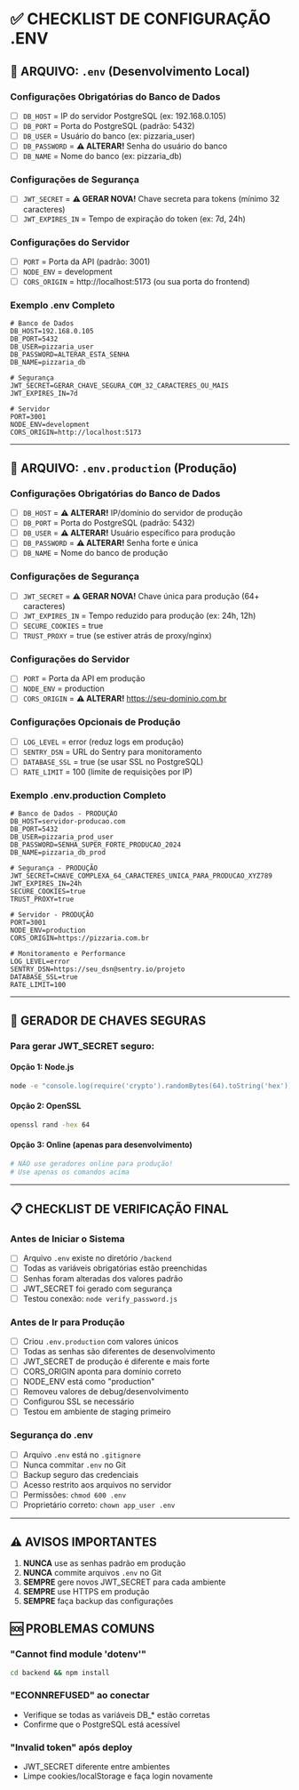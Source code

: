 # ✅ CHECKLIST DE CONFIGURAÇÃO .ENV

## 📁 ARQUIVO: `.env` (Desenvolvimento Local)

### Configurações Obrigatórias do Banco de Dados
- [ ] `DB_HOST` = IP do servidor PostgreSQL (ex: 192.168.0.105)
- [ ] `DB_PORT` = Porta do PostgreSQL (padrão: 5432)
- [ ] `DB_USER` = Usuário do banco (ex: pizzaria_user)
- [ ] `DB_PASSWORD` = **⚠️ ALTERAR!** Senha do usuário do banco
- [ ] `DB_NAME` = Nome do banco (ex: pizzaria_db)

### Configurações de Segurança
- [ ] `JWT_SECRET` = **⚠️ GERAR NOVA!** Chave secreta para tokens (mínimo 32 caracteres)
- [ ] `JWT_EXPIRES_IN` = Tempo de expiração do token (ex: 7d, 24h)

### Configurações do Servidor
- [ ] `PORT` = Porta da API (padrão: 3001)
- [ ] `NODE_ENV` = development
- [ ] `CORS_ORIGIN` = http://localhost:5173 (ou sua porta do frontend)

### Exemplo .env Completo
```env
# Banco de Dados
DB_HOST=192.168.0.105
DB_PORT=5432
DB_USER=pizzaria_user
DB_PASSWORD=ALTERAR_ESTA_SENHA
DB_NAME=pizzaria_db

# Segurança
JWT_SECRET=GERAR_CHAVE_SEGURA_COM_32_CARACTERES_OU_MAIS
JWT_EXPIRES_IN=7d

# Servidor
PORT=3001
NODE_ENV=development
CORS_ORIGIN=http://localhost:5173
```

---

## 📁 ARQUIVO: `.env.production` (Produção)

### Configurações Obrigatórias do Banco de Dados
- [ ] `DB_HOST` = **⚠️ ALTERAR!** IP/domínio do servidor de produção
- [ ] `DB_PORT` = Porta do PostgreSQL (padrão: 5432)
- [ ] `DB_USER` = **⚠️ ALTERAR!** Usuário específico para produção
- [ ] `DB_PASSWORD` = **⚠️ ALTERAR!** Senha forte e única
- [ ] `DB_NAME` = Nome do banco de produção

### Configurações de Segurança
- [ ] `JWT_SECRET` = **⚠️ GERAR NOVA!** Chave única para produção (64+ caracteres)
- [ ] `JWT_EXPIRES_IN` = Tempo reduzido para produção (ex: 24h, 12h)
- [ ] `SECURE_COOKIES` = true
- [ ] `TRUST_PROXY` = true (se estiver atrás de proxy/nginx)

### Configurações do Servidor
- [ ] `PORT` = Porta da API em produção
- [ ] `NODE_ENV` = production
- [ ] `CORS_ORIGIN` = **⚠️ ALTERAR!** https://seu-dominio.com.br

### Configurações Opcionais de Produção
- [ ] `LOG_LEVEL` = error (reduz logs em produção)
- [ ] `SENTRY_DSN` = URL do Sentry para monitoramento
- [ ] `DATABASE_SSL` = true (se usar SSL no PostgreSQL)
- [ ] `RATE_LIMIT` = 100 (limite de requisições por IP)

### Exemplo .env.production Completo
```env
# Banco de Dados - PRODUÇÃO
DB_HOST=servidor-producao.com
DB_PORT=5432
DB_USER=pizzaria_prod_user
DB_PASSWORD=SENHA_SUPER_FORTE_PRODUCAO_2024
DB_NAME=pizzaria_db_prod

# Segurança - PRODUÇÃO
JWT_SECRET=CHAVE_COMPLEXA_64_CARACTERES_UNICA_PARA_PRODUCAO_XYZ789
JWT_EXPIRES_IN=24h
SECURE_COOKIES=true
TRUST_PROXY=true

# Servidor - PRODUÇÃO
PORT=3001
NODE_ENV=production
CORS_ORIGIN=https://pizzaria.com.br

# Monitoramento e Performance
LOG_LEVEL=error
SENTRY_DSN=https://seu_dsn@sentry.io/projeto
DATABASE_SSL=true
RATE_LIMIT=100
```

---

## 🔐 GERADOR DE CHAVES SEGURAS

### Para gerar JWT_SECRET seguro:

#### Opção 1: Node.js
```bash
node -e "console.log(require('crypto').randomBytes(64).toString('hex'))"
```

#### Opção 2: OpenSSL
```bash
openssl rand -hex 64
```

#### Opção 3: Online (apenas para desenvolvimento)
```bash
# NÃO use geradores online para produção!
# Use apenas os comandos acima
```

---

## 📋 CHECKLIST DE VERIFICAÇÃO FINAL

### Antes de Iniciar o Sistema
- [ ] Arquivo `.env` existe no diretório `/backend`
- [ ] Todas as variáveis obrigatórias estão preenchidas
- [ ] Senhas foram alteradas dos valores padrão
- [ ] JWT_SECRET foi gerado com segurança
- [ ] Testou conexão: `node verify_password.js`

### Antes de Ir para Produção
- [ ] Criou `.env.production` com valores únicos
- [ ] Todas as senhas são diferentes de desenvolvimento
- [ ] JWT_SECRET de produção é diferente e mais forte
- [ ] CORS_ORIGIN aponta para domínio correto
- [ ] NODE_ENV está como "production"
- [ ] Removeu valores de debug/desenvolvimento
- [ ] Configurou SSL se necessário
- [ ] Testou em ambiente de staging primeiro

### Segurança do .env
- [ ] Arquivo `.env` está no `.gitignore`
- [ ] Nunca commitar `.env` no Git
- [ ] Backup seguro das credenciais
- [ ] Acesso restrito aos arquivos no servidor
- [ ] Permissões: `chmod 600 .env`
- [ ] Proprietário correto: `chown app_user .env`

---

## ⚠️ AVISOS IMPORTANTES

1. **NUNCA** use as senhas padrão em produção
2. **NUNCA** commite arquivos `.env` no Git
3. **SEMPRE** gere novos JWT_SECRET para cada ambiente
4. **SEMPRE** use HTTPS em produção
5. **SEMPRE** faça backup das configurações

## 🆘 PROBLEMAS COMUNS

### "Cannot find module 'dotenv'"
```bash
cd backend && npm install
```

### "ECONNREFUSED" ao conectar
- Verifique se todas as variáveis DB_* estão corretas
- Confirme que o PostgreSQL está acessível

### "Invalid token" após deploy
- JWT_SECRET diferente entre ambientes
- Limpe cookies/localStorage e faça login novamente